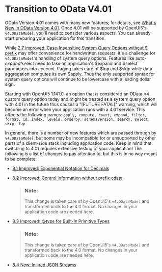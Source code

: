 <!-- loiocda632b01c1e4a988ccecab759d19380 -->

# Transition to OData V4.01

OData Version 4.01 comes with many new features; for details, see [What's New in OData Version 4.01](https://docs.oasis-open.org/odata/new-in-odata/v4.01/new-in-odata-v4.01.html). Once 4.01 will be supported by OpenUI5's `v4.ODataModel`, you'll need to consider various aspects. You can already start preparing your application for this transition.

While [2.7 Improved: Case-Insensitive System Query Options without $ prefix](https://docs.oasis-open.org/odata/new-in-odata/v4.01/cn04/new-in-odata-v4.01-cn04.html#sec_ImprovedCaseInsensitiveSystemQueryOp) may offer convenience for handwritten requests, it's a challenge for `v4.ODataModel`'s handling of system query options. Features like auto-$expand/$select need to take an application's $expand and $select parameters into account. Paging takes care of $top and $skip while data aggregation computes its own $apply. Thus the only supported syntax for system query options will continue to be lowercase with a leading dollar sign.

Starting with OpenUI5 1.141.0, an option that is considered an OData V4 custom query option today and might be treated as a system query option with 4.01 in the future thus causes a "\[FUTURE FATAL\]" warning, which will become an error when your application runs with a 4.01 service. This affects the following names: `apply, compute, count, expand, filter, format, id, index, levels, orderby, schemaversion, search, select, skip, top`

In general, there is a number of new features which are passed through by `v4.ODataModel`, but some may be incompatible for or unsupported by other parts of a client-side stack including application code. Keep in mind that switching to 4.01 requires extensive testing of your application! The following is a list of changes to pay attention to, but this is in no way meant to be complete:

-   [8.1 Improved: Exponential Notation for Decimals](https://docs.oasis-open.org/odata/new-in-odata/v4.01/cn04/new-in-odata-v4.01-cn04.html#sec_ImprovedExponentialNotationforDecima)

-   [8.2 Improved: Control Information without prefix odata](https://docs.oasis-open.org/odata/new-in-odata/v4.01/cn04/new-in-odata-v4.01-cn04.html#sec_ImprovedControlInformationwithoutpre)

    > ### Note:  
    > This change is taken care of by OpenUI5's `v4.ODataModel` and transformed back to the 4.0 format. No changes in your application code are needed here.

-   [8.3 Improved: @type for Built-In Primitive Types](https://docs.oasis-open.org/odata/new-in-odata/v4.01/cn04/new-in-odata-v4.01-cn04.html#sec_ImprovedtypeforBuiltInPrimitiveTypes)

    > ### Note:  
    > This change is taken care of by OpenUI5's `v4.ODataModel` and transformed back to the 4.0 format. No changes in your application code are needed here.

-   [8.4 New: Inlined JSON Streams](https://docs.oasis-open.org/odata/new-in-odata/v4.01/cn04/new-in-odata-v4.01-cn04.html#sec_NewInlinedJSONStreams)


